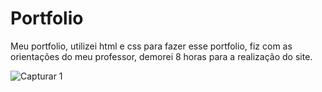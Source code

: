 # Portfolio
Meu portfolio, utilizei html e css para fazer esse portfolio, fiz com as orientações do meu professor, demorei 8 horas para a realização do site.

![Capturar 1](https://github.com/user-attachments/assets/3dab7b80-3004-4dc0-b5d8-3c138cebcc67)

